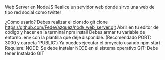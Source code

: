 Web Server en NodeJS
Realice un servidor web donde sirvo una web de tipo red social como twitter

¿Cómo usarlo?
Debes realizar el clonado git clone https://github.com/FedeVazquez/node_web_server.git
Abrir en tu editor de código y hacer en la terminal npm install
Debes armar tu variable de entorno .env con la plantilla que deje disponible. (Recomendado PORT: 3000 y carpeta 'PUBLIC')
Ya puedes ejecutar el proyecto usando npm start
Requiere:
NODE: Se debe instalar NODE en el sistema operativo
GIT: Debe tener Instalado GIT
